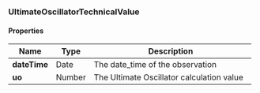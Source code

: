 
[//]: # (CLASS:UltimateOscillatorTechnicalValue)

[//]: # (KIND:object)

### UltimateOscillatorTechnicalValue

#### Properties

[//]: # (START_DEFINITION)

Name | Type | Description
------------ | ------------- | -------------
**dateTime** | Date | The date_time of the observation &nbsp;
**uo** | Number | The Ultimate Oscillator calculation value &nbsp;

[//]: # (END_DEFINITION)





